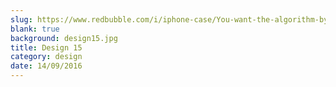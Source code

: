 ```yaml
---
slug: https://www.redbubble.com/i/iphone-case/You-want-the-algorithm-by-solo244/14529247.PM7U2
blank: true
background: design15.jpg
title: Design 15
category: design
date: 14/09/2016
---
```

